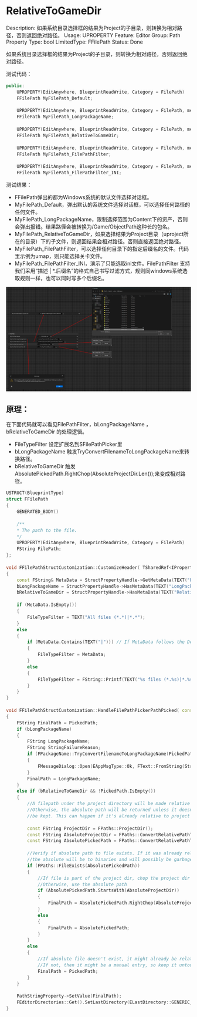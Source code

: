 # RelativeToGameDir

Description: 如果系统目录选择框的结果为Project的子目录，则转换为相对路径，否则返回绝对路径。
Usage: UPROPERTY
Feature: Editor
Group: Path Property
Type: bool
LimitedType: FFilePath 
Status: Done

如果系统目录选择框的结果为Project的子目录，则转换为相对路径，否则返回绝对路径。

测试代码：

```cpp
public:
	UPROPERTY(EditAnywhere, BlueprintReadWrite, Category = FilePath)
	FFilePath MyFilePath_Default;

	UPROPERTY(EditAnywhere, BlueprintReadWrite, Category = FilePath, meta = (LongPackageName))
	FFilePath MyFilePath_LongPackageName;

	UPROPERTY(EditAnywhere, BlueprintReadWrite, Category = FilePath, meta = (RelativeToGameDir))
	FFilePath MyFilePath_RelativeToGameDir;

	UPROPERTY(EditAnywhere, BlueprintReadWrite, Category = FilePath, meta = (FilePathFilter = "umap"))
	FFilePath MyFilePath_FilePathFilter;

	UPROPERTY(EditAnywhere, BlueprintReadWrite, Category = FilePath, meta = (FilePathFilter = "My Config Files|*.ini"))
	FFilePath MyFilePath_FilePathFilter_INI;
```

测试结果：

- FFilePath弹出的都为Windows系统的默认文件选择对话框。
- MyFilePath_Default，弹出默认的系统文件选择对话框，可以选择任何路径的任何文件。
- MyFilePath_LongPackageName，限制选择范围为Content下的资产，否则会弹出报错。结果路径会被转换为/Game/ObjectPath这种长的包名。
- MyFilePath_RelativeToGameDir，如果选择结果为Project目录（uproject所在的目录）下的子文件，则返回结果会相对路径。否则直接返回绝对路径。
- MyFilePath_FilePathFilter，可以选择任何目录下的指定后缀名的文件。代码里示例为umap，则只能选择关卡文件。
- MyFilePath_FilePathFilter_INI，演示了只能选取ini文件。FilePathFilter 支持我们采用“描述 | *.后缀名”的格式自己书写过滤方式，规则同windows系统选取规则一样，也可以同时写多个后缀名。

![Untitled](RelativeToGameDir/Untitled.png)

## 原理：

在下面代码就可以看见FilePathFilter，bLongPackageName ，bRelativeToGameDir 的处理逻辑。

- FileTypeFilter 设定扩展名到SFilePathPicker里
- bLongPackageName 触发TryConvertFilenameToLongPackageName来转换路径。
- bRelativeToGameDir 触发AbsolutePickedPath.RightChop(AbsoluteProjectDir.Len());来变成相对路径。

```cpp
USTRUCT(BlueprintType)
struct FFilePath
{
	GENERATED_BODY()

	/**
	* The path to the file.
	*/
	UPROPERTY(EditAnywhere, BlueprintReadWrite, Category = FilePath)
	FString FilePath;
};

void FFilePathStructCustomization::CustomizeHeader( TSharedRef<IPropertyHandle> StructPropertyHandle, class FDetailWidgetRow& HeaderRow, IPropertyTypeCustomizationUtils& StructCustomizationUtils )
{
	const FString& MetaData = StructPropertyHandle->GetMetaData(TEXT("FilePathFilter"));
	bLongPackageName = StructPropertyHandle->HasMetaData(TEXT("LongPackageName"));
	bRelativeToGameDir = StructPropertyHandle->HasMetaData(TEXT("RelativeToGameDir"));
	
	if (MetaData.IsEmpty())
	{
		FileTypeFilter = TEXT("All files (*.*)|*.*");
	}
	else
	{
		if (MetaData.Contains(TEXT("|"))) // If MetaData follows the Description|ExtensionList format, use it as is
		{
			FileTypeFilter = MetaData;
		}
		else
		{
			FileTypeFilter = FString::Printf(TEXT("%s files (*.%s)|*.%s"), *MetaData, *MetaData, *MetaData);
		}
	}
}

void FFilePathStructCustomization::HandleFilePathPickerPathPicked( const FString& PickedPath )
{
	FString FinalPath = PickedPath;
	if (bLongPackageName)
	{
		FString LongPackageName;
		FString StringFailureReason;
		if (FPackageName::TryConvertFilenameToLongPackageName(PickedPath, LongPackageName, &StringFailureReason) == false)
		{
			FMessageDialog::Open(EAppMsgType::Ok, FText::FromString(StringFailureReason));
		}
		FinalPath = LongPackageName;
	}
	else if (bRelativeToGameDir && !PickedPath.IsEmpty())
	{
		//A filepath under the project directory will be made relative to the project directory
		//Otherwise, the absolute path will be returned unless it doesn't exist, the current path will
		//be kept. This can happen if it's already relative to project dir (tabbing when selected)

		const FString ProjectDir = FPaths::ProjectDir();
		const FString AbsoluteProjectDir = FPaths::ConvertRelativePathToFull(ProjectDir);
		const FString AbsolutePickedPath = FPaths::ConvertRelativePathToFull(PickedPath);

		//Verify if absolute path to file exists. If it was already relative to content directory
		//the absolute will be to binaries and will possibly be garbage
		if (FPaths::FileExists(AbsolutePickedPath))
		{
			//If file is part of the project dir, chop the project dir part
			//Otherwise, use the absolute path
			if (AbsolutePickedPath.StartsWith(AbsoluteProjectDir))
			{
				FinalPath = AbsolutePickedPath.RightChop(AbsoluteProjectDir.Len());
			}
			else
			{
				FinalPath = AbsolutePickedPath;
			}
		}
		else
		{
			//If absolute file doesn't exist, it might already be relative to project dir
			//If not, then it might be a manual entry, so keep it untouched either way
			FinalPath = PickedPath;
		}
	}

	PathStringProperty->SetValue(FinalPath);
	FEditorDirectories::Get().SetLastDirectory(ELastDirectory::GENERIC_OPEN, FPaths::GetPath(PickedPath));
}
```